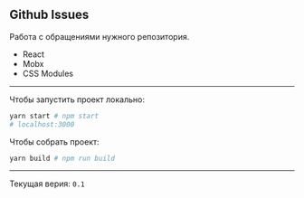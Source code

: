 ## Github Issues
Работа с обращениями нужного репозитория.
- React
- Mobx
- CSS Modules
---
Чтобы запустить проект локально:
```bash
yarn start # npm start
# localhost:3000
```

Чтобы собрать проект:
```bash
yarn build # npm run build
```
---
Текущая верия: `0.1`